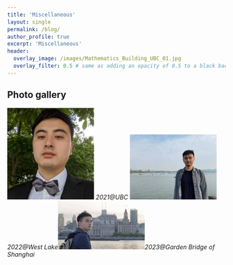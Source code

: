```yaml
---
title: 'Miscellaneous'
layout: single
permalink: /blog/
author_profile: true
excerpt: 'Miscellaneous'
header:
  overlay_image: /images/Mathematics_Building_UBC_01.jpg
  overlay_filter: 0.5 # same as adding an opacity of 0.5 to a black background
---
```




## Photo gallery


<img src="/file/Pics/2021UBC.jpg" width="200" alt="2021@UBC"> <em>2021@UBC</em> <img src="/file/Pics/2022Hangzhou.jpg" width="200" alt="2022@West Lake, Hangzhou"><em>2022@West Lake</em><img src="/file/Pics/2023Shanghai.jpeg" width="200" alt="2023@Garden Bridge, Shanghai"><em>2023@Garden Bridge of Shanghai</em>

